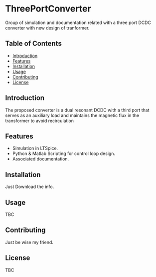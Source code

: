 
# ThreePortConverter

Group of simulation and documentation related with a three port DCDC converter with new design of tranformer.

## Table of Contents
- [Introduction](#introduction)
- [Features](#features)
- [Installation](#installation)
- [Usage](#usage)
- [Contributing](#contributing)
- [License](#license)

## Introduction

The proposed converter is a dual resonant DCDC with a third port that serves as an auxiliary load and maintains the magnetic flux in the transformer to avoid recirculation

## Features

 - Simulation in LTSpice.
 - Python & Matlab Scripting for control loop design.
 - Associated documentation.

## Installation

Just Download the info.

## Usage

TBC

## Contributing

Just be wise my friend.

## License

TBC
